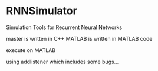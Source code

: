 # RNNSimulator
Simulation Tools for Recurrent Neural Networks

master is written in C++
MATLAB is written in MATLAB code

execute on MATLAB

using addlistener which includes some bugs...
